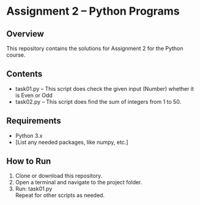 # Assignment 2 – Python Programs

## Overview
This repository contains the solutions for Assignment 2 for the Python course. 

## Contents
- task01.py – This script does check the given input (Number)  whether it is  Even or Odd
- task02.py – This script does find the sum of integers from 1 to 50.

## Requirements
- Python 3.x
- [List any needed packages, like numpy, etc.]

## How to Run
1. Clone or download this repository.
2. Open a terminal and navigate to the project folder.
3. Run: task01.py  
   Repeat for other scripts as needed.
